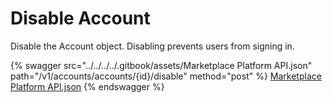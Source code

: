 # Disable Account

Disable the Account object. Disabling prevents users from signing in.

{% swagger src="../../../../.gitbook/assets/Marketplace Platform API.json" path="/v1/accounts/accounts/{id}/disable" method="post" %}
[Marketplace Platform API.json](<../../../../.gitbook/assets/Marketplace Platform API.json>)
{% endswagger %}
